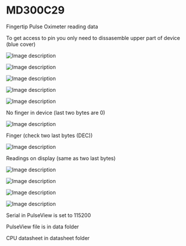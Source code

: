 # MD300C29

Fingertip Pulse Oximeter reading data

To get access to pin you only need to dissasemble upper part of device (blue cover)

![Image description](pic/upper.jpg)

![Image description](pic/mainCPU.jpg)

![Image description](pic/sensor.jpg)

![Image description](pic/botom.jpg)

![Image description](pic/wires.jpg)

No finger in device (last two bytes are 0)

![Image description](pic/noFinger.png)

Finger (check two last bytes (DEC))

![Image description](pic/finger.png)

Readings on display (same as two last bytes)

![Image description](pic/readings.jpg)

![Image description](pic/ArduinoData.png)

![Image description](pic/data.png)

![Image description](pic/graph.png)

Serial in PulseView is set to 115200

PulseView file is in data folder

CPU datasheet in datasheet folder

